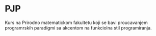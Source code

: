 # PJP
Kurs na Prirodno matematickom fakultetu koji se bavi proucavanjem programrskih paradigmi sa akcentom na funkciolna stil programiranja. 
